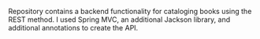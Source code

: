 Repository contains a backend functionality for cataloging books using the REST method.
I used Spring MVC, an additional Jackson library, and additional annotations to create the API.
